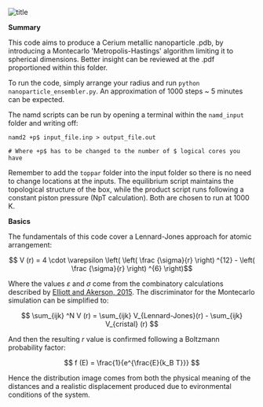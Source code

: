 ![title](https://github.com/[username]/[reponame]/blob/[branch]/image.jpg?raw=true)

**Summary**

This code aims to produce a Cerium metallic nanoparticle .pdb, by introducing a Montecarlo 'Metropolis-Hastings' algorithm limiting it to spherical dimensions. Better insight can be reviewed at the .pdf proportioned within this folder. 

To run the code, simply arrange your radius and run `python nanoparticle_ensembler.py`. An approximation of 1000 steps ~ 5 minutes can be expected.

The namd scripts can be run by opening a terminal within the `namd_input` folder and writing off:

    namd2 +p$ input_file.inp > output_file.out
    
    # Where +p$ has to be changed to the number of $ logical cores you have

Remember to add the `toppar` folder into the input folder so there is no need to change locations at the inputs. The equilibrium script maintains the topological structure of the box, while the product script runs following a constant piston pressure (NpT calculation). Both are chosen to run at 1000 K. 

**Basics**

The fundamentals of this code cover a Lennard-Jones approach for atomic arrangement:

$$ V (r) = 4 \cdot \varepsilon \left( \left( \frac {\sigma}{r} \right) ^{12} - \left(  \frac {\sigma}{r} \right) ^{6} \right)$$

Where the values $\varepsilon$ and $\sigma$ come from the combinatory calculations described by [Elliott and Akerson, 2015](https://openkim.org/id/MO_959249795837_003). The discriminator for the Montecarlo simulation can be simplified to:

$$ \sum_{ijk} ^N V (r) = \sum_{ijk} V_{Lennard-Jones}(r) - \sum_{ijk} V_{cristal} (r) $$

And then the resulting $r$ value is confirmed following a Boltzmann probability factor:

$$ f (E) = \frac{1}{e^{\frac{E}{k_B T}}} $$ 

Hence the distribution image comes from both the physical meaning of the distances and a realistic displacement produced due to evironmental conditions of the system.
